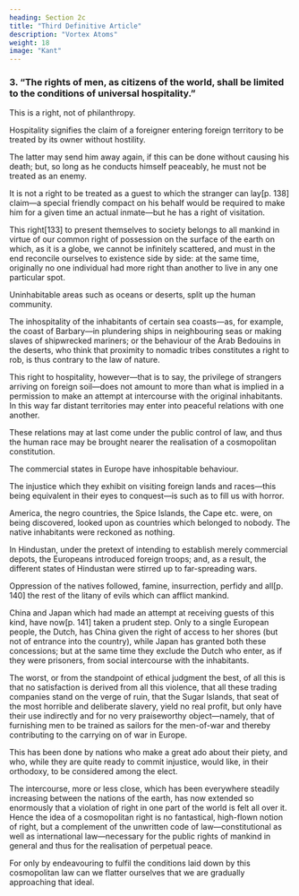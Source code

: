 ```yaml
---
heading: Section 2c
title: "Third Definitive Article" 
description: "Vortex Atoms"
weight: 18
image: "Kant"
---
```



<!-- THIRD DEFINITIVE ARTICLE OF PERPETUAL PEACE -->

### 3. “The rights of men, as citizens of the world, shall be limited to the conditions of universal hospitality.”

This is a right, not of philanthropy.

Hospitality signifies the claim of a foreigner entering foreign territory to be treated by its owner without hostility.

The latter may send him away again, if this can be done without causing his death; but, so long as he conducts himself peaceably, he must not be treated as an enemy.

It is not a right to be treated as a guest to which the stranger can lay[p. 138] claim—a special friendly compact on his behalf would be required to make him for a given time an actual inmate—but he has a right of visitation. 

This right[133] to present themselves to society belongs to all mankind in virtue of our common right of possession on the surface of the earth on which, as it is a globe, we cannot be infinitely scattered, and must in the end reconcile ourselves to existence side by side: at the same time, originally no one individual had more right than another to live in any one particular spot.

Uninhabitable areas such as oceans or deserts, split up the human community.

 <!-- but in such a way that ships and camels—“the ship of the desert”—make it possible for men to come into touch with one another across these unappropriated regions and to take advantage of our common claim to the face of the earth with a view to a possible intercommunication. -->

The inhospitality of the inhabitants of certain sea coasts—as, for example, the coast of Barbary—in plundering ships in neighbouring seas or making slaves of shipwrecked mariners; or the behaviour of the Arab Bedouins in the deserts, who think that proximity to nomadic tribes constitutes a right to rob, is thus contrary to the law of nature.

This right to hospitality, however—that is to say, the privilege of strangers arriving on foreign soil—does not amount to more than what is implied in a permission to make an attempt at intercourse with the original inhabitants. In this way far distant territories may enter into peaceful relations with one another.

These relations may at last come under the public control of law, and thus the human race may be brought nearer the realisation of a cosmopolitan constitution.


The commercial states in Europe have inhospitable behaviour.

The injustice which they exhibit on visiting foreign lands and races—this being equivalent in their eyes to conquest—is such as to fill us with horror. 

America, the negro countries, the Spice Islands, the Cape etc. were, on being discovered, looked upon as countries which belonged to nobody. The native inhabitants were reckoned as nothing. 

In Hindustan, under the pretext of intending to establish merely commercial depots, the Europeans introduced foreign troops; and, as a result, the different states of Hindustan were stirred up to far-spreading wars. 

Oppression of the natives followed, famine, insurrection, perfidy and all[p. 140] the rest of the litany of evils which can afflict mankind.

China and Japan which had made an attempt at receiving guests of this kind, have now[p. 141] taken a prudent step. Only to a single European people, the Dutch, has China given the right of access to her shores (but not of entrance into the country), while Japan has granted both these concessions; but at the same time they exclude the Dutch who enter, as if they were prisoners, from social intercourse with the inhabitants. 

The worst, or from the standpoint of ethical judgment the best, of all this is that no satisfaction is derived from all this violence, that all these trading companies stand on the verge of ruin, that the Sugar Islands, that seat of the most horrible and deliberate slavery, yield no real profit, but only have their use indirectly and for no very praiseworthy object—namely, that of furnishing men to be trained as sailors for the men-of-war and thereby contributing to the carrying on of war in Europe. 

This has been done by nations who make a great ado about their piety, and who, while they are quite ready to commit injustice, would like, in their orthodoxy, to be considered among the elect.

The intercourse, more or less close, which has been everywhere steadily increasing between the nations of the earth, has now extended so enormously that a violation of right in one part of the world is felt all over it. Hence the idea of a cosmopolitan right is no fantastical, high-flown notion of right, but a complement of the unwritten code of law—constitutional as well as international law—necessary for the public rights of mankind in general and thus for the realisation of perpetual peace. 

For only by endeavouring to fulfil the conditions laid down by this cosmopolitan law can we flatter ourselves that we are gradually approaching that ideal.

